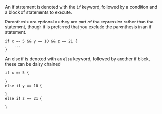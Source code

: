 An if statement is denoted with the `if` keyword, followed by a condition and
a block of statements to execute.

Parenthesis are optional as they are part of the expression rather than the
statement, though it is preferred that you exclude the parenthesis in an
if statement.

```
if x == 5 && y == 10 && z == 21 {
    ...
}
```

An else if is denoted with an `else` keyword, followed by another if block,
these can be daisy chained.

```
if x == 5 {

}
else if y == 10 {

}
else if z == 21 {

}
```